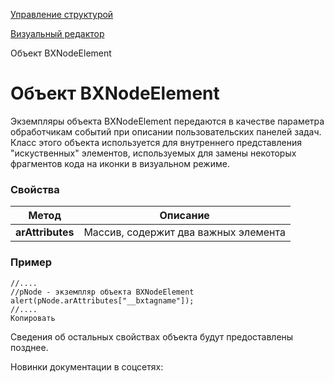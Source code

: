 [Управление структурой](/api_help/fileman/index.php)

[Визуальный редактор](/api_help/fileman/editor/index.php)

Объект BXNodeElement

Объект BXNodeElement
====================

Экземпляры объекта BXNodeElement передаются в качестве параметра обработчикам событий при описании
пользовательских панелей задач. Класс этого объекта используется для внутреннего представления "искуственных" элементов,
используемых для замены некоторых фрагментов кода на иконки в визуальном режиме.

### Свойства

| Метод | Описание |
| --- | --- |
| **arAttributes** | Массив, содержит два важных элемента  | Индекс | Описание | | --- | --- | | **\_\_bxtagname** | Содержит искуственное имя тега, которое задается при создании искуственного элемента | | **\_\_bxcontainer** | Содержит сериализованное представление параметров элемента. | |

### Пример

```
//....
//pNode - экземпляр объекта BXNodeElement
alert(pNode.arAttributes["__bxtagname"]);
//....
Копировать
```

Сведения об остальных свойствах объекта будут предоставлены позднее.

Новинки документации в соцсетях: